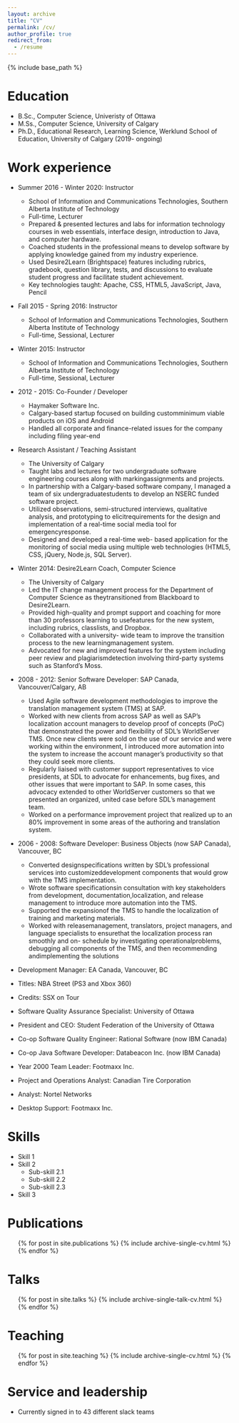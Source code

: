 ```yaml
---
layout: archive
title: "CV"
permalink: /cv/
author_profile: true
redirect_from:
  - /resume
---
```


{% include base_path %}

Education
======
* B.Sc., Computer Science, Univeristy of Ottawa
* M.Ss., Computer Science, University of Calgary
* Ph.D., Educational Research, Learning Science, Werklund School of Education, University of Calgary (2019- ongoing)

Work experience
======

* Summer 2016 - Winter 2020: Instructor
  * School of Information and Communications Technologies, Southern Alberta Institute of Technology
  * Full-time, Lecturer
  * Prepared & presented lectures and labs for information technology courses in web essentials, interface design, introduction to Java, and computer hardware.
  * Coached students in the professional means to develop software by applying knowledge gained from my industry experience.
  * Used Desire2Learn (Brightspace) features including rubrics, gradebook, question library, tests, and discussions to evaluate student progress and facilitate student achievement.
  * Key technologies taught: Apache, CSS, HTML5, JavaScript, Java, Pencil

* Fall 2015 - Spring 2016: Instructor
  * School of Information and Communications Technologies, Southern Alberta Institute of Technology
  * Full-time, Sessional, Lecturer

* Winter 2015: Instructor
  * School of Information and Communications Technologies, Southern Alberta Institute of Technology
  * Full-time, Sessional, Lecturer

* 2012 - 2015: Co-Founder / Developer
  * Haymaker Software Inc.
  * Calgary-based startup focused on building customminimum viable products on iOS and Android
  * Handled all corporate and finance-related issues for the company including filing year-end

* Research Assistant / Teaching Assistant
  * The University of Calgary
  * Taught labs and lectures for two undergraduate software engineering courses along with markingassignments and projects.
  * In partnership with a Calgary-based software company, I managed a team of six undergraduatestudents to develop an NSERC funded software project.
  * Utilized observations, semi-structured interviews, qualitative analysis, and prototyping to elicitrequirements for the design and implementation of a real-time social media tool for emergencyresponse.
  * Designed and developed a real-time web- based application for the monitoring of social media using multiple web technologies (HTML5, CSS, jQuery, Node.js, SQL Server).

* Winter 2014: Desire2Learn Coach, Computer Science
  * The University of Calgary
  * Led the IT change management process for the Department of Computer Science as theytransitioned from Blackboard to Desire2Learn.
  * Provided high-quality and prompt support and coaching for more than 30 professors learning to usefeatures for the new system, including rubrics, classlists, and Dropbox.
  * Collaborated with a university- wide team to improve the transition process to the new learningmanagement system.
  * Advocated for new and improved features for the system including peer review and plagiarismdetection involving third-party systems such as Stanford’s Moss.

* 2008 - 2012: Senior Software Developer: SAP Canada, Vancouver/Calgary, AB
  * Used Agile software development methodologies to improve the translation management system (TMS) at SAP.
  * Worked with new clients from across SAP as well as SAP’s localization account managers to develop proof of concepts (PoC) that demonstrated the power and flexibility of SDL’s WorldServer TMS. Once new clients were sold on the use of our service and were working within the environment, I introduced more automation into the system to increase the account manager’s productivity so that they could seek more clients.
  * Regularly liaised with customer support representatives to vice presidents, at SDL to advocate for enhancements, bug fixes, and other issues that were important to SAP. In some cases, this advocacy extended to other WorldServer customers so that we presented an organized, united case before SDL’s management team.
  * Worked on a performance improvement project that realized up to an 80% improvement in some areas of the authoring and translation system.

* 2006 - 2008: Software Developer: Business Objects (now SAP Canada), Vancouver, BC
  * Converted designspecifications written by SDL’s professional services into customizeddevelopment components that would grow with the TMS implementation.
  * Wrote software specificationsin consultation with key stakeholders from development, documentation,localization, and release management to introduce more automation into the TMS.
  * Supported the expansionof the TMS to handle the localization of training and marketing materials.
  * Worked with releasemanagement, translators, project managers, and language specialists to ensurethat the localization process ran smoothly and on- schedule by investigating operationalproblems, debugging all components of the TMS, and then recommending andimplementing the solutions

* Development Manager: EA Canada, Vancouver, BC
* Titles: NBA Street (PS3 and Xbox 360)
* Credits: SSX on Tour

* Software Quality Assurance Specialist: University of Ottawa
* President and CEO:  Student Federation of the University of Ottawa
* Co-op Software Quality Engineer: Rational Software (now IBM Canada)
* Co-op Java Software Developer: Databeacon Inc. (now IBM Canada)
* Year 2000 Team Leader: Footmaxx Inc.
* Project and Operations Analyst: Canadian Tire Corporation
* Analyst: Nortel Networks
* Desktop Support: Footmaxx Inc.

Skills
======
* Skill 1
* Skill 2
  * Sub-skill 2.1
  * Sub-skill 2.2
  * Sub-skill 2.3
* Skill 3

Publications
======
  <ul>{% for post in site.publications %}
    {% include archive-single-cv.html %}
  {% endfor %}</ul>
  
Talks
======
  <ul>{% for post in site.talks %}
    {% include archive-single-talk-cv.html %}
  {% endfor %}</ul>
  
Teaching
======
  <ul>{% for post in site.teaching %}
    {% include archive-single-cv.html %}
  {% endfor %}</ul>
  
Service and leadership
======
* Currently signed in to 43 different slack teams
